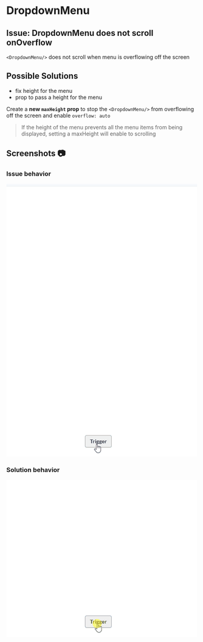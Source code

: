 # DropdownMenu

## Issue: DropdownMenu does not scroll onOverflow

`<DropdownMenu/>` does not scroll when menu is overflowing off the screen

## Possible Solutions

- fix height for the menu
- prop to pass a height for the menu

Create a **new `maxHeight` prop** to stop the `<DropdownMenu/>` from overflowing off the screen and enable `overflow: auto`

> If the height of the menu prevents all the menu items from being displayed, setting a maxHeight will enable to scrolling

## Screenshots :camera:

### Issue behavior

![Overflowing DropDownMenu](../imgs/woScroll.gif)

### Solution behavior

![Scrollable DropDownMenu](../imgs/withScroll.gif)
